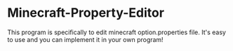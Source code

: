 # Minecraft-Property-Editor
This program is specifically to edit minecraft option.properties file. It's easy to use and you can implement it in your own program!
